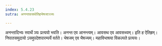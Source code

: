 ```yaml
---
index: 5.4.23
sutra: अनन्तावसथेतिहभेषजाञ्ञ्यः

---
```

अनन्तादिभ्यः स्वार्थे ञ्यः प्रत्ययो भवति। अनन्त एव आनन्त्यम्। आवसथ एव आवसथ्यम्। इति ह ऐतिह्रम्। निपातसमुदायो ऽयमुपदेशपारम्पर्ये वर्तते। भेषजम् एव भैषज्यम्। महाविभाषया विकल्पते प्रत्ययः।
